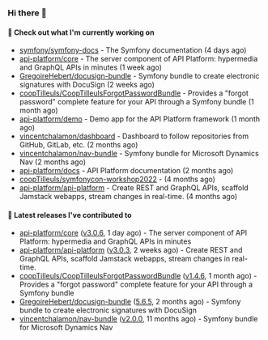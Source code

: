 ### Hi there 👋

#### 👷 Check out what I'm currently working on

- [symfony/symfony-docs](https://github.com/symfony/symfony-docs) - The Symfony documentation (4 days ago)
- [api-platform/core](https://github.com/api-platform/core) - The server component of API Platform: hypermedia and GraphQL APIs in minutes (1 week ago)
- [GregoireHebert/docusign-bundle](https://github.com/GregoireHebert/docusign-bundle) - Symfony bundle to create electronic signatures with DocuSign (2 weeks ago)
- [coopTilleuls/CoopTilleulsForgotPasswordBundle](https://github.com/coopTilleuls/CoopTilleulsForgotPasswordBundle) - Provides a &#34;forgot password&#34; complete feature for your API through a Symfony bundle (1 month ago)
- [api-platform/demo](https://github.com/api-platform/demo) - Demo app for the API Platform framework (1 month ago)
- [vincentchalamon/dashboard](https://github.com/vincentchalamon/dashboard) - Dashboard to follow repositories from GitHub, GitLab, etc. (2 months ago)
- [vincentchalamon/nav-bundle](https://github.com/vincentchalamon/nav-bundle) - Symfony bundle for Microsoft Dynamics Nav (2 months ago)
- [api-platform/docs](https://github.com/api-platform/docs) - API Platform documentation (2 months ago)
- [coopTilleuls/symfonycon-workshop2022](https://github.com/coopTilleuls/symfonycon-workshop2022) -  (4 months ago)
- [api-platform/api-platform](https://github.com/api-platform/api-platform) - Create REST and GraphQL APIs, scaffold Jamstack webapps, stream changes in real-time. (4 months ago)

#### 🔭 Latest releases I've contributed to

- [api-platform/core](https://github.com/api-platform/core) ([v3.0.6](https://github.com/api-platform/core/releases/tag/v3.0.6), 1 day ago) - The server component of API Platform: hypermedia and GraphQL APIs in minutes
- [api-platform/api-platform](https://github.com/api-platform/api-platform) ([v3.0.3](https://github.com/api-platform/api-platform/releases/tag/v3.0.3), 2 weeks ago) - Create REST and GraphQL APIs, scaffold Jamstack webapps, stream changes in real-time.
- [coopTilleuls/CoopTilleulsForgotPasswordBundle](https://github.com/coopTilleuls/CoopTilleulsForgotPasswordBundle) ([v1.4.6](https://github.com/coopTilleuls/CoopTilleulsForgotPasswordBundle/releases/tag/v1.4.6), 1 month ago) - Provides a &#34;forgot password&#34; complete feature for your API through a Symfony bundle
- [GregoireHebert/docusign-bundle](https://github.com/GregoireHebert/docusign-bundle) ([5.6.5](https://github.com/GregoireHebert/docusign-bundle/releases/tag/5.6.5), 2 months ago) - Symfony bundle to create electronic signatures with DocuSign
- [vincentchalamon/nav-bundle](https://github.com/vincentchalamon/nav-bundle) ([v2.0.0](https://github.com/vincentchalamon/nav-bundle/releases/tag/v2.0.0), 11 months ago) - Symfony bundle for Microsoft Dynamics Nav


